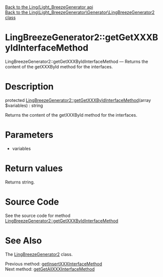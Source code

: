 [Back to the Ling/Light_BreezeGenerator api](https://github.com/lingtalfi/Light_BreezeGenerator/blob/master/doc/api/Ling/Light_BreezeGenerator.md)<br>
[Back to the Ling\Light_BreezeGenerator\Generator\LingBreezeGenerator2 class](https://github.com/lingtalfi/Light_BreezeGenerator/blob/master/doc/api/Ling/Light_BreezeGenerator/Generator/LingBreezeGenerator2.md)


LingBreezeGenerator2::getGetXXXByIdInterfaceMethod
================



LingBreezeGenerator2::getGetXXXByIdInterfaceMethod — Returns the content of the getXXXById method for the interfaces.




Description
================


protected [LingBreezeGenerator2::getGetXXXByIdInterfaceMethod](https://github.com/lingtalfi/Light_BreezeGenerator/blob/master/doc/api/Ling/Light_BreezeGenerator/Generator/LingBreezeGenerator2/getGetXXXByIdInterfaceMethod.md)(array $variables) : string




Returns the content of the getXXXById method for the interfaces.




Parameters
================


- variables

    


Return values
================

Returns string.








Source Code
===========
See the source code for method [LingBreezeGenerator2::getGetXXXByIdInterfaceMethod](https://github.com/lingtalfi/Light_BreezeGenerator/blob/master/Generator/LingBreezeGenerator2.php#L2079-L2107)


See Also
================

The [LingBreezeGenerator2](https://github.com/lingtalfi/Light_BreezeGenerator/blob/master/doc/api/Ling/Light_BreezeGenerator/Generator/LingBreezeGenerator2.md) class.

Previous method: [getInsertXXXInterfaceMethod](https://github.com/lingtalfi/Light_BreezeGenerator/blob/master/doc/api/Ling/Light_BreezeGenerator/Generator/LingBreezeGenerator2/getInsertXXXInterfaceMethod.md)<br>Next method: [getGetAllXXXInterfaceMethod](https://github.com/lingtalfi/Light_BreezeGenerator/blob/master/doc/api/Ling/Light_BreezeGenerator/Generator/LingBreezeGenerator2/getGetAllXXXInterfaceMethod.md)<br>

